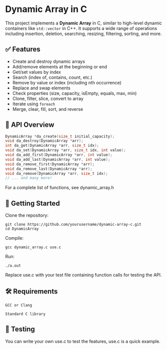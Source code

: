 # Dynamic Array in C

This project implements a **Dynamic Array** in C, similar to high-level dynamic containers like `std::vector` in C++. It supports a wide range of operations including insertion, deletion, searching, resizing, filtering, sorting, and more.


## ✅ Features

- Create and destroy dynamic arrays
- Add/remove elements at the beginning or end
- Get/set values by index
- Search (index of, contains, count, etc.)
- Remove by value or index (including nth occurrence)
- Replace and swap elements
- Check properties (size, capacity, isEmpty, equals, max, min)
- Clone, filter, slice, convert to array
- Iterate using `foreach`
- Merge, clear, fill, sort, and reverse

## 🔧 API Overview

```c
DynamicArray *da_create(size_t initial_capacity);
void da_destroy(DynamicArray *arr);
int da_get(DynamicArray *arr, size_t idx);
void da_set(DynamicArray *arr, size_t idx, int value);
void da_add_first(DynamicArray *arr, int value);
void da_add_last(DynamicArray *arr, int value);
void da_remove_first(DynamicArray *arr);
void da_remove_last(DynamicArray *arr);
void da_remove(DynamicArray *arr, size_t idx);
// ... and many more!
```
For a complete list of functions, see dynamic_array.h

## 🚀 Getting Started

Clone the repository:

    git clone https://github.com/yourusername/dynamic-array-c.git
    cd DynamicArray

Compile:

    gcc dynamic_array.c use.c

Run:

    ./a.out

Replace use.c with your test file containing function calls for testing the API.

## 🛠️ Requirements

    GCC or Clang

    Standard C library


## 🧪 Testing

You can write your own use.c to test the features, use.c is a quick example.